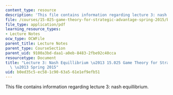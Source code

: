 ```yaml
---
content_type: resource
description: 'This file contains information regarding lecture 3: nash equillibrium.'
file: /courses/15-025-game-theory-for-strategic-advantage-spring-2015/b0ed35c5ec581c9063a561e1ef9efb51_MIT15_025S15_Lec_3.pdf
file_type: application/pdf
learning_resource_types:
- Lecture Notes
ocw_type: OCWFile
parent_title: Lecture Notes
parent_type: CourseSection
parent_uid: 9100a3bd-daa1-a0eb-8483-2fbe92c40cca
resourcetype: Document
title: "Lecture 3: Nash Equillibrium \u2013 15.025 Game Theory for Strategic Advantage\
  \ \u2013 Spring 2015"
uid: b0ed35c5-ec58-1c90-63a5-61e1ef9efb51
---
```

This file contains information regarding lecture 3: nash equillibrium.


